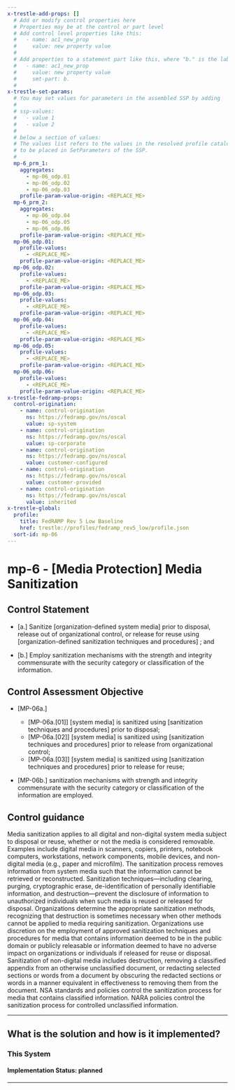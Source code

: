 ```yaml
---
x-trestle-add-props: []
  # Add or modify control properties here
  # Properties may be at the control or part level
  # Add control level properties like this:
  #   - name: ac1_new_prop
  #     value: new property value
  #
  # Add properties to a statement part like this, where "b." is the label of the target statement part
  #   - name: ac1_new_prop
  #     value: new property value
  #     smt-part: b.
  #
x-trestle-set-params:
  # You may set values for parameters in the assembled SSP by adding
  #
  # ssp-values:
  #   - value 1
  #   - value 2
  #
  # below a section of values:
  # The values list refers to the values in the resolved profile catalog, and the ssp-values represent new values
  # to be placed in SetParameters of the SSP.
  #
  mp-6_prm_1:
    aggregates:
      - mp-06_odp.01
      - mp-06_odp.02
      - mp-06_odp.03
    profile-param-value-origin: <REPLACE_ME>
  mp-6_prm_2:
    aggregates:
      - mp-06_odp.04
      - mp-06_odp.05
      - mp-06_odp.06
    profile-param-value-origin: <REPLACE_ME>
  mp-06_odp.01:
    profile-values:
      - <REPLACE_ME>
    profile-param-value-origin: <REPLACE_ME>
  mp-06_odp.02:
    profile-values:
      - <REPLACE_ME>
    profile-param-value-origin: <REPLACE_ME>
  mp-06_odp.03:
    profile-values:
      - <REPLACE_ME>
    profile-param-value-origin: <REPLACE_ME>
  mp-06_odp.04:
    profile-values:
      - <REPLACE_ME>
    profile-param-value-origin: <REPLACE_ME>
  mp-06_odp.05:
    profile-values:
      - <REPLACE_ME>
    profile-param-value-origin: <REPLACE_ME>
  mp-06_odp.06:
    profile-values:
      - <REPLACE_ME>
    profile-param-value-origin: <REPLACE_ME>
x-trestle-fedramp-props:
  control-origination:
    - name: control-origination
      ns: https://fedramp.gov/ns/oscal
      value: sp-system
    - name: control-origination
      ns: https://fedramp.gov/ns/oscal
      value: sp-corporate
    - name: control-origination
      ns: https://fedramp.gov/ns/oscal
      value: customer-configured
    - name: control-origination
      ns: https://fedramp.gov/ns/oscal
      value: customer-provided
    - name: control-origination
      ns: https://fedramp.gov/ns/oscal
      value: inherited
x-trestle-global:
  profile:
    title: FedRAMP Rev 5 Low Baseline
    href: trestle://profiles/fedramp_rev5_low/profile.json
  sort-id: mp-06
---
```


# mp-6 - \[Media Protection\] Media Sanitization

## Control Statement

- \[a.\] Sanitize [organization-defined system media] prior to disposal, release out of organizational control, or release for reuse using [organization-defined sanitization techniques and procedures] ; and

- \[b.\] Employ sanitization mechanisms with the strength and integrity commensurate with the security category or classification of the information.

## Control Assessment Objective

- \[MP-06a.\]

  - \[MP-06a.[01]\] [system media] is sanitized using [sanitization techniques and procedures] prior to disposal;
  - \[MP-06a.[02]\] [system media] is sanitized using [sanitization techniques and procedures] prior to release from organizational control;
  - \[MP-06a.[03]\] [system media] is sanitized using [sanitization techniques and procedures] prior to release for reuse;

- \[MP-06b.\] sanitization mechanisms with strength and integrity commensurate with the security category or classification of the information are employed.

## Control guidance

Media sanitization applies to all digital and non-digital system media subject to disposal or reuse, whether or not the media is considered removable. Examples include digital media in scanners, copiers, printers, notebook computers, workstations, network components, mobile devices, and non-digital media (e.g., paper and microfilm). The sanitization process removes information from system media such that the information cannot be retrieved or reconstructed. Sanitization techniques—including clearing, purging, cryptographic erase, de-identification of personally identifiable information, and destruction—prevent the disclosure of information to unauthorized individuals when such media is reused or released for disposal. Organizations determine the appropriate sanitization methods, recognizing that destruction is sometimes necessary when other methods cannot be applied to media requiring sanitization. Organizations use discretion on the employment of approved sanitization techniques and procedures for media that contains information deemed to be in the public domain or publicly releasable or information deemed to have no adverse impact on organizations or individuals if released for reuse or disposal. Sanitization of non-digital media includes destruction, removing a classified appendix from an otherwise unclassified document, or redacting selected sections or words from a document by obscuring the redacted sections or words in a manner equivalent in effectiveness to removing them from the document. NSA standards and policies control the sanitization process for media that contains classified information. NARA policies control the sanitization process for controlled unclassified information.

______________________________________________________________________

## What is the solution and how is it implemented?

<!-- For implementation status enter one of: implemented, partial, planned, alternative, not-applicable -->

<!-- Note that the list of rules under ### Rules: is read-only and changes will not be captured after assembly to JSON -->

### This System

<!-- Add implementation prose for the main This System component for control: mp-6 -->

#### Implementation Status: planned

______________________________________________________________________
